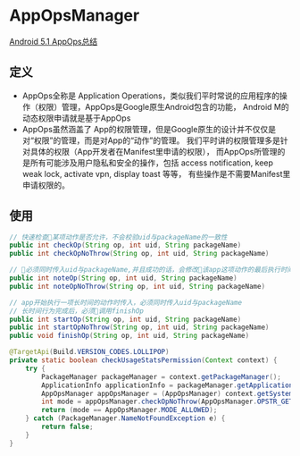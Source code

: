 # AppOpsManager

[Android 5.1 AppOps总结](http://blog.csdn.net/lewif/article/details/49124757)

## 定义

- AppOps全称是 Application Operations，类似我们平时常说的应用程序的操作（权限）管理，AppOps是Google原生Android包含的功能，
 Android M的动态权限申请就是基于AppOps
- AppOps虽然涵盖了 App的权限管理，但是Google原生的设计并不仅仅是对“权限”的管理，而是对App的“动作”的管理。
 我们平时讲的权限管理多是针对具体的权限（App开发者在Manifest里申请的权限），
 而AppOps所管理的是所有可能涉及用户隐私和安全的操作，包括 access notification, keep weak lock,  activate vpn, display toast 等等，
 有些操作是不需要Manifest里申请权限的。

## 使用

```java
// 快速检查某项动作是否允许，不会校验uid与packageName的一致性
public int checkOp(String op, int uid, String packageName)
public int checkOpNoThrow(String op, int uid, String packageName)

// 必须同时传入uid与packageName,并且成功的话，会修改该app这项动作的最后执行时间
public int noteOp(String op, int uid, String packageName)
public int noteOpNoThrow(String op, int uid, String packageName)

// app开始执行一项长时间的动作时传入，必须同时传入uid与packageName
// 长时间行为完成后，必须调用finishOp
public int startOp(String op, int uid, String packageName)
public int startOpNoThrow(String op, int uid, String packageName)
public void finishOp(String op, int uid, String packageName)
```

```java
@TargetApi(Build.VERSION_CODES.LOLLIPOP)
private static boolean checkUsageStatsPermission(Context context) {
    try {
        PackageManager packageManager = context.getPackageManager();
        ApplicationInfo applicationInfo = packageManager.getApplicationInfo(context.getPackageName(), 0);
        AppOpsManager appOpsManager = (AppOpsManager) context.getSystemService(Context.APP_OPS_SERVICE);
        int mode = appOpsManager.checkOpNoThrow(AppOpsManager.OPSTR_GET_USAGE_STATS, applicationInfo.uid, applicationInfo.packageName);
        return (mode == AppOpsManager.MODE_ALLOWED);
    } catch (PackageManager.NameNotFoundException e) {
        return false;
    }
}
```